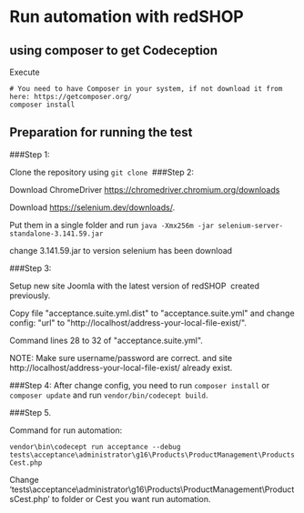Run automation with redSHOP
==========

## using composer to get Codeception

Execute
```
# You need to have Composer in your system, if not download it from here: https://getcomposer.org/
composer install
```

## Preparation for running the test
###Step 1:

Clone the repository using 
```git clone```  
###Step 2:

Download ChromeDriver https://chromedriver.chromium.org/downloads

Download https://selenium.dev/downloads/.

Put them in a single folder and run
```java -Xmx256m -jar selenium-server-standalone-3.141.59.jar```

change 3.141.59.jar to version selenium has been download

###Step 3:

Setup new site Joomla with the latest version of redSHOP  created previously.

Copy file "acceptance.suite.yml.dist" to "acceptance.suite.yml" and change config: "url" to "http://localhost/address-your-local-file-exist/".

Command lines 28 to 32 of "acceptance.suite.yml". 

NOTE: Make sure username/password are correct. and site http://localhost/address-your-local-file-exist/ already exist.

###Step 4: 
After change config, you need to run ```composer install``` or ```composer update``` 
and run ```vendor/bin/codecept build```.

###Step 5. 

Command for run automation:

```vendor\bin\codecept run acceptance --debug tests\acceptance\administrator\g16\Products\ProductManagement\ProductsCest.php```

Change ‘tests\acceptance\administrator\g16\Products\ProductManagement\ProductsCest.php’ to folder or Cest you want run automation.
